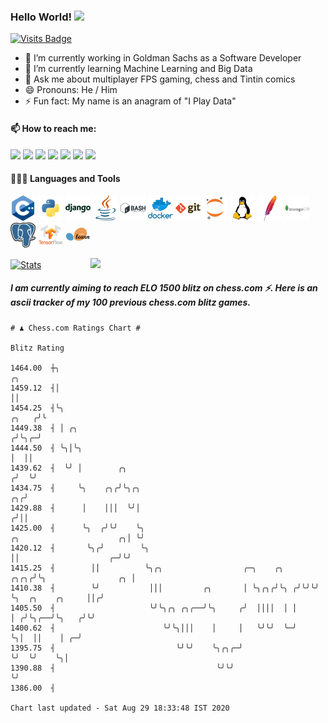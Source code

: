   ### Hello World!  <img src="https://github.com/sciencepal/sciencepal/blob/master/assets/Hi.gif" width="29px">
  [![Visits Badge](https://badges.pufler.dev/visits/sciencepal/sciencepal)](https://badges.pufler.dev/visits/sciencepal/sciencepal)
  
  - 🔭 I’m currently working in Goldman Sachs as a Software Developer
  - 🌱 I’m currently learning Machine Learning and Big Data
  - 💬 Ask me about multiplayer FPS gaming, chess and Tintin comics
  - 😄 Pronouns: He / Him
  - ⚡ Fun fact: My name is an anagram of "I Play Data"
  
  #### 📫 How to reach me:   
  [<img src="https://upload.wikimedia.org/wikipedia/commons/8/83/Steam_icon_logo.svg" width="3.5%"/>](https://steamcommunity.com/id/mongocds/)
  [<img src="https://github.com/sciencepal/sciencepal/blob/master/assets/discord-round.svg" width="3.5%"/>](https://discord.gg/MnUUbHe)
  [<img src="https://img.icons8.com/color/48/000000/twitter.png" width="3.5%"/>](https://twitter.com/sciencepal)
  [<img src="https://img.icons8.com/color/48/000000/linkedin.png" width="3.5%"/>](https://www.linkedin.com/in/adityapal1/)
  [<img src="https://img.icons8.com/fluent/48/000000/facebook-new.png" width="3.5%"/>](https://www.facebook.com/sciencepal/)
  [<img src="https://img.icons8.com/fluent/48/000000/instagram-new.png" width="3.5%"/>](https://www.instagram.com/aditya_sciencepal/)
  <a href="mailto:aditya.pal.science@gmail.com"> <img src="https://img.icons8.com/fluent/48/000000/gmail.png" width="3.5%"/> </a>
  
  #### 👨🏻‍💻 Languages and Tools <br />
  <code><img height="40" src="https://raw.githubusercontent.com/github/explore/80688e429a7d4ef2fca1e82350fe8e3517d3494d/topics/cpp/cpp.png"></code>
  <code><img height="40" src="https://raw.githubusercontent.com/github/explore/80688e429a7d4ef2fca1e82350fe8e3517d3494d/topics/python/python.png"></code>
  <code><img height="40" src="https://raw.githubusercontent.com/github/explore/80688e429a7d4ef2fca1e82350fe8e3517d3494d/topics/django/django.png"></code>
  <code><img height="40" src="https://raw.githubusercontent.com/github/explore/80688e429a7d4ef2fca1e82350fe8e3517d3494d/topics/java/java.png"></code>
  <code><img height="40" src="https://raw.githubusercontent.com/github/explore/80688e429a7d4ef2fca1e82350fe8e3517d3494d/topics/bash/bash.png"></code>
  <code><img height="40" src="https://raw.githubusercontent.com/github/explore/80688e429a7d4ef2fca1e82350fe8e3517d3494d/topics/docker/docker.png"></code>
  <code><img height="40" src="https://raw.githubusercontent.com/github/explore/80688e429a7d4ef2fca1e82350fe8e3517d3494d/topics/git/git.png"></code>
  <code><img height="40" src="https://raw.githubusercontent.com/github/explore/80688e429a7d4ef2fca1e82350fe8e3517d3494d/topics/jupyter-notebook/jupyter-notebook.png"></code>
  <code><img height="40" src="https://raw.githubusercontent.com/github/explore/80688e429a7d4ef2fca1e82350fe8e3517d3494d/topics/linux/linux.png"></code>
  <code><img height="40" src="https://raw.githubusercontent.com/github/explore/80688e429a7d4ef2fca1e82350fe8e3517d3494d/topics/maven/maven.png"></code>
  <code><img height="40" src="https://raw.githubusercontent.com/github/explore/80688e429a7d4ef2fca1e82350fe8e3517d3494d/topics/mongodb/mongodb.png"></code>
  <code><img height="40" src="https://raw.githubusercontent.com/github/explore/80688e429a7d4ef2fca1e82350fe8e3517d3494d/topics/postgresql/postgresql.png"></code>
  <code><img height="40" src="https://raw.githubusercontent.com/github/explore/80688e429a7d4ef2fca1e82350fe8e3517d3494d/topics/tensorflow/tensorflow.png"></code>
  <code><img height="40" src="https://raw.githubusercontent.com/github/explore/80688e429a7d4ef2fca1e82350fe8e3517d3494d/topics/scikit-learn/scikit-learn.png"></code>
  
  [![Stats](https://github-readme-stats.vercel.app/api?username=sciencepal&show_icons=true&theme=radical)](https://github-readme-stats.vercel.app/api?username=sciencepal&show_icons=true&theme=radical)&nbsp; &nbsp; &nbsp; &nbsp; &nbsp; &nbsp; &nbsp; &nbsp; &nbsp; &nbsp; <img src="https://github.com/sciencepal/sciencepal/blob/master/assets/saved.gif" width="195">
  
  ##### I am currently aiming to reach ELO 1500 blitz on chess.com ⚡. Here is an ascii tracker of my 100 previous chess.com blitz games.

  ```
  # ♟︎ Chess.com Ratings Chart #
  
  Blitz Rating

 1464.00  ┼╮                                                                                                ╭╮
 1459.12  ┤│                                                                                                ││
 1454.25  ┤╰╮                                                                                         ╭╮   ╭╯╰
 1449.38  ┤ │ ╭╮                                                                                     ╭╯╰╮╭─╯
 1444.50  ┤ ╰╮│╰╮                                                                                    │  ││
 1439.62  ┤  ╰╯ │        ╭╮                                                                         ╭╯  ╰╯
 1434.75  ┤     ╰╮    ╭╮╭╯╰╮╭╮                                                                   ╭╮╭╯
 1429.88  ┤      │    │││  ╰╯│                                                                  ╭╯││
 1425.00  ┤      ╰╮  ╭╯╰╯    ╰╮                                       ╭╮                      ╭╮│ ╰╯
 1420.12  ┤       ╰╮╭╯        ╰╮                                      ││                    ╭─╯╰╯
 1415.25  ┤        ││          ╰╮╭╮                  ╭─╮    ╭╮   ╭╮╭╮╭╯╰╮                ╭╮ │
 1410.38  ┤        ╰╯           │││         ╭╮       │ ╰╮╭╮╭╯╰╮ ╭╯╰╯╰╯  ╰╮  ╭╮    ╭╮     ││╭╯
 1405.50  ┤                     ╰╯╰╮╭╮ ╭╮╭──╯╰╮     ╭╯  ││││  │ │        │ ╭╯╰╮╭──╯╰╮   ╭╯╰╯
 1400.62  ┤                        ╰╯╰╮│││    │     │   ╰╯╰╯  ╰─╯        ╰╮│  ││    │ ╭─╯
 1395.75  ┤                           ╰╯╰╯    ╰╮╭╮╭─╯                     ╰╯  ╰╯    ╰╮│
 1390.88  ┤                                    ╰╯╰╯                                  ╰╯
 1386.00  ┤

Chart last updated - Sat Aug 29 18:33:48 IST 2020  
  ```
  
